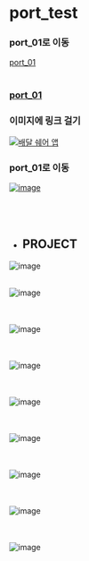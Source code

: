 # port_test

### port_01로 이동
[port_01](https://github.com/cogusp/port_01)
<br/><br/>

<!-- 링크도 title 가능 -->
### [port_01](https://github.com/cogusp/port_01)

### 이미지에 링크 걸기
[![배달 쉐어 앱](https://user-images.githubusercontent.com/84373005/118621640-832a5600-b801-11eb-8801-722ad8606400.png)](https://github.com/renige18/deveryApp)

### port_01로 이동
[![image](https://user-images.githubusercontent.com/84373005/118622065-e9af7400-b801-11eb-9b95-036547f85eb0.png)](https://github.com/cogusp/port_01)
<br/><br/><br/><br/>

- ## PROJECT

![image](https://user-images.githubusercontent.com/84373005/118623900-a6560500-b803-11eb-92d7-278937e617db.png)
<br/><br/>

![image](https://user-images.githubusercontent.com/84373005/118624220-ecab6400-b803-11eb-8b0b-6f12da7f9031.png)
<br/><br/><br/>

![image](https://user-images.githubusercontent.com/84373005/118624488-2bd9b500-b804-11eb-8b2d-53f2c9e84379.png)
<br/><br/><br/>

![image](https://user-images.githubusercontent.com/84373005/118624531-34ca8680-b804-11eb-8185-743f74a8f627.png)
<br/><br/><br/>

![image](https://user-images.githubusercontent.com/84373005/118624824-7824f500-b804-11eb-9316-ee1d4ebe1a55.png)
<br/><br/><br/>

![image](https://user-images.githubusercontent.com/84373005/118624871-807d3000-b804-11eb-873a-edbeadf7fb61.png)
<br/><br/><br/>

![image](https://user-images.githubusercontent.com/84373005/118624909-88d56b00-b804-11eb-9ede-458d69889714.png)
<br/><br/><br/>

![image](https://user-images.githubusercontent.com/84373005/118624943-8e32b580-b804-11eb-8534-db510c2d6490.png)
<br/><br/><br/>

![image](https://user-images.githubusercontent.com/84373005/118625004-97238700-b804-11eb-9412-7c2146e808f7.png)
